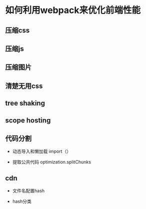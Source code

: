 # 如何利用webpack来优化前端性能

## 压缩css

## 压缩js

## 压缩图片

## 清楚无用css

## tree shaking

## scope hosting

## 代码分割

- 动态导入和懒加载
import（）

- 提取公共代码
optimization.splitChunks

## cdn

- 文件名配置hash

- hash分类


